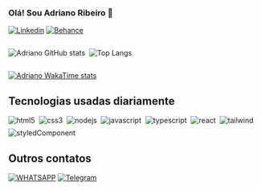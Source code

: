### Olá! Sou Adriano Ribeiro 👋

[![Linkedin](https://img.shields.io/badge/LinkedIn-0077B5?style=for-the-badge&logo=linkedin&logoColor=white)](https://www.linkedin.com/in/adriano-ribeiro-96a574235/) [![Behance](https://img.shields.io/badge/Behance-0054F7?style=for-the-badge&logo=behance&logoColor=white)](https://www.behance.net/adrianoribeiro23)

<div style="display: flex; gap: 0.5rem">

![Adriano GitHub stats](https://github-readme-stats.vercel.app/api?username=adrianotribeiro&show_icons=true&theme=onedark)

![Top Langs](https://github-readme-stats.vercel.app/api/top-langs/?username=adrianotribeiro&hide=true)


</div>

[![Adriano WakaTime stats](https://github-readme-stats.vercel.app/api/wakatime?username=adrianotribeiro)](https://github.com/anuraghazra/github-readme-stats)

## Tecnologias usadas diariamente

<div style="display: flex; flex-wrap: wrap; gap: 0.5rem">
  <img align="center" alt="html5" src="https://img.shields.io/badge/HTML5-E34F26?style=for-the-badge&logo=html5&logoColor=white">
  <img align="center" alt="css3" src="https://img.shields.io/badge/CSS3-1572B6?style=for-the-badge&logo=css3&logoColor=white">
  <img align="center" alt="nodejs" src="https://img.shields.io/badge/Node.js-43853D?style=for-the-badge&logo=node.js&logoColor=white">
  <img align="center" alt="javascript" src="https://img.shields.io/badge/JavaScript-323330?style=for-the-badge&logo=javascript&logoColor=F7DF1E">
  <img align="center" alt="typescript" src="https://img.shields.io/badge/TypeScript-007ACC?style=for-the-badge&logo=typescript&logoColor=white">
  <img align="center" alt="react" src="https://img.shields.io/badge/React-20232A?style=for-the-badge&logo=react&logoColor=61DAFB">
  <img align="center" alt="tailwind" src="https://img.shields.io/badge/Tailwind_CSS-38B2AC?style=for-the-badge&logo=tailwind-css&logoColor=white">
  <img align="center" alt="styledComponent" src="https://img.shields.io/badge/styled--components-DB7093?style=for-the-badge&logo=styled-components&logoColor=white">
</div>

## Outros contatos

 [![WHATSAPP](https://img.shields.io/badge/WhatsApp-25D366?style=for-the-badge&logo=whatsapp&logoColor=white)](https://api.whatsapp.com/send?phone=5551985715014) [![Telegram](https://img.shields.io/badge/Telegram-2CA5E0?style=for-the-badge&logo=telegram&logoColor=white)](https://t.me/adrianotribeiro)
